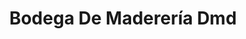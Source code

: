 ---
title: "Bodega De Maderería Dmd"
url: /ciudad-de-mexico/bodega-de-madereria-dmd/
shop: comercio
---